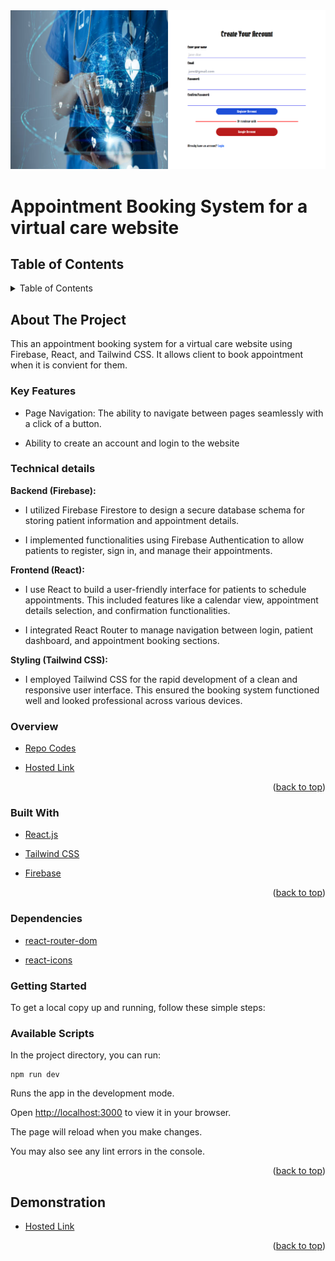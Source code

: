 
<div id="top"></div>
<div align="center">
    <img src="./src/img/virtual-acct.png">
</div>

# Appointment Booking System for a virtual care website 

## Table of Contents

<details>
  <summary>Table of Contents </summary>
  <ol>
    <li><a href="#about-the-project">About The Project</a>
        <ul>
            <li><a href="#overview">Overview</a></li>
            <li><a href="#key-features">Key Features</a></li>
        </ul>
    </li>
     <li><a href="#technical-details">Technical details</a></li>
    <li><a href="#built-with">Built With</a></li>
    <li><a href="#getting-started">Getting Started</a></li>
    <li><a href="#available-scripts">Available Scripts</a></li>
    <li><a href="#demonstration"> Demonstration</a></li>
   
    
  </ol>
</details>

 
## About The Project

This an appointment booking system for a virtual care website using Firebase, React, and Tailwind CSS. It allows client to book appointment when it is convient for them.


### Key Features

- Page Navigation: The ability to navigate between pages seamlessly with a click of a button.

- Ability to create an account and login to the website

### Technical details

**Backend (Firebase):**

- I utilized Firebase Firestore to design a secure database schema for storing patient information and appointment details.

- I implemented functionalities using Firebase Authentication to allow patients to register, sign in, and manage their appointments.

**Frontend (React):**

- I use React to build a user-friendly interface for patients to schedule appointments. This included features like a calendar view, appointment details selection, and confirmation functionalities.

- I integrated React Router to manage navigation between login, patient dashboard, and appointment booking sections.

**Styling (Tailwind CSS):**

- I employed Tailwind CSS for the rapid development of a clean and responsive user interface. This ensured the booking system functioned well and looked professional across various devices.

### Overview

* [Repo Codes](https://github.com/ijayhub/virtual-health)

* [Hosted Link]()

<p align="right">(<a href="#top">back to top</a>)</p>

### Built With

- [React.js](https://react.dev/)

- [Tailwind CSS](https://tailwindcss.com/)

- [Firebase](https://firebase.google.com/)


<p align="right">(<a href="#top">back to top</a>)</p>

### Dependencies

- [react-router-dom](https://reactrouter.com/en/main)

- [react-icons](https://react-icons.github.io/react-icons/)

### Getting Started

To get a local copy up and running, follow these simple steps:

### Available Scripts

In the project directory, you can run:

```
npm run dev
```

Runs the app in the development mode.

Open [http://localhost:3000](http://localhost:3000) to view it in your browser.

The page will reload when you make changes.

You may also see any lint errors in the console.

<p align="right">(<a href="#top">back to top</a>)</p>

## Demonstration

* [Hosted Link]()

<p align="right">(<a href="#top">back to top</a>)</p>